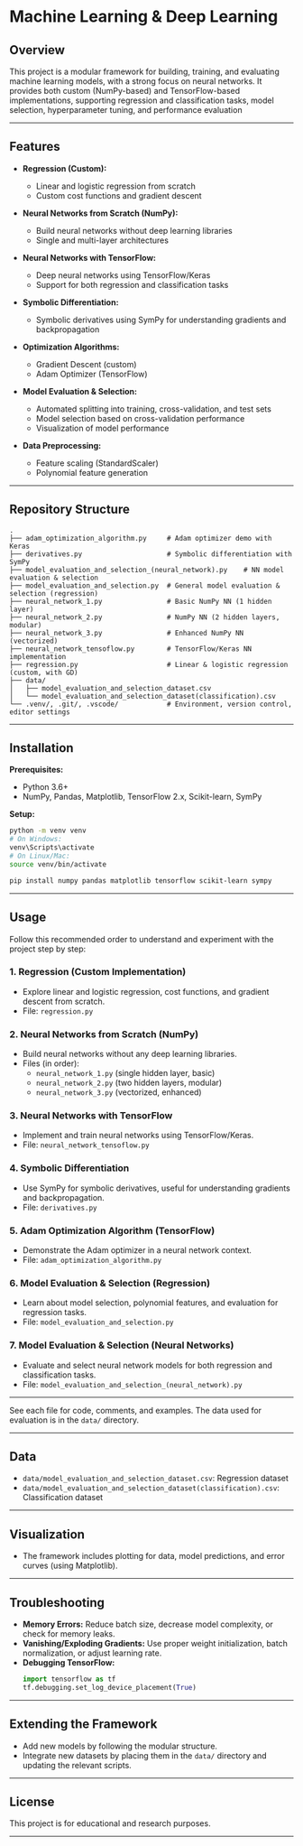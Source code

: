 # Machine Learning & Deep Learning

## Overview

This project is a modular framework for building, training, and evaluating machine learning models, with a strong focus on neural networks. It provides both custom (NumPy-based) and TensorFlow-based implementations, supporting regression and classification tasks, model selection, hyperparameter tuning, and performance evaluation

---

## Features

- **Regression (Custom):**  
  - Linear and logistic regression from scratch
  - Custom cost functions and gradient descent

- **Neural Networks from Scratch (NumPy):**  
  - Build neural networks without deep learning libraries
  - Single and multi-layer architectures

- **Neural Networks with TensorFlow:**  
  - Deep neural networks using TensorFlow/Keras
  - Support for both regression and classification tasks

- **Symbolic Differentiation:**  
  - Symbolic derivatives using SymPy for understanding gradients and backpropagation

- **Optimization Algorithms:**  
  - Gradient Descent (custom)
  - Adam Optimizer (TensorFlow)

- **Model Evaluation & Selection:**  
  - Automated splitting into training, cross-validation, and test sets
  - Model selection based on cross-validation performance
  - Visualization of model performance

- **Data Preprocessing:**  
  - Feature scaling (StandardScaler)
  - Polynomial feature generation

---

## Repository Structure

```
.
├── adam_optimization_algorithm.py     # Adam optimizer demo with Keras
├── derivatives.py                     # Symbolic differentiation with SymPy
├── model_evaluation_and_selection_(neural_network).py    # NN model evaluation & selection
├── model_evaluation_and_selection.py  # General model evaluation & selection (regression)
├── neural_network_1.py                # Basic NumPy NN (1 hidden layer)
├── neural_network_2.py                # NumPy NN (2 hidden layers, modular)
├── neural_network_3.py                # Enhanced NumPy NN (vectorized)
├── neural_network_tensoflow.py        # TensorFlow/Keras NN implementation
├── regression.py                      # Linear & logistic regression (custom, with GD)
├── data/
│   ├── model_evaluation_and_selection_dataset.csv
│   └── model_evaluation_and_selection_dataset(classification).csv
└── .venv/, .git/, .vscode/            # Environment, version control, editor settings
```

---

## Installation

**Prerequisites:**
- Python 3.6+
- NumPy, Pandas, Matplotlib, TensorFlow 2.x, Scikit-learn, SymPy

**Setup:**
```bash
python -m venv venv
# On Windows:
venv\Scripts\activate
# On Linux/Mac:
source venv/bin/activate

pip install numpy pandas matplotlib tensorflow scikit-learn sympy
```

---

## Usage

Follow this recommended order to understand and experiment with the project step by step:

### 1. Regression (Custom Implementation)
- Explore linear and logistic regression, cost functions, and gradient descent from scratch.
- File: `regression.py`

### 2. Neural Networks from Scratch (NumPy)
- Build neural networks without any deep learning libraries.
- Files (in order):
  - `neural_network_1.py` (single hidden layer, basic)
  - `neural_network_2.py` (two hidden layers, modular)
  - `neural_network_3.py` (vectorized, enhanced)

### 3. Neural Networks with TensorFlow
- Implement and train neural networks using TensorFlow/Keras.
- File: `neural_network_tensoflow.py`

### 4. Symbolic Differentiation
- Use SymPy for symbolic derivatives, useful for understanding gradients and backpropagation.
- File: `derivatives.py`

### 5. Adam Optimization Algorithm (TensorFlow)
- Demonstrate the Adam optimizer in a neural network context.
- File: `adam_optimization_algorithm.py`

### 6. Model Evaluation & Selection (Regression)
- Learn about model selection, polynomial features, and evaluation for regression tasks.
- File: `model_evaluation_and_selection.py`

### 7. Model Evaluation & Selection (Neural Networks)
- Evaluate and select neural network models for both regression and classification tasks.
- File: `model_evaluation_and_selection_(neural_network).py`

---

See each file for code, comments, and examples. The data used for evaluation is in the `data/` directory.

---

## Data

- `data/model_evaluation_and_selection_dataset.csv`: Regression dataset
- `data/model_evaluation_and_selection_dataset(classification).csv`: Classification dataset

---

## Visualization

- The framework includes plotting for data, model predictions, and error curves (using Matplotlib).

---

## Troubleshooting

- **Memory Errors:** Reduce batch size, decrease model complexity, or check for memory leaks.
- **Vanishing/Exploding Gradients:** Use proper weight initialization, batch normalization, or adjust learning rate.
- **Debugging TensorFlow:**  
  ```python
  import tensorflow as tf
  tf.debugging.set_log_device_placement(True)
  ```

---

## Extending the Framework

- Add new models by following the modular structure.
- Integrate new datasets by placing them in the `data/` directory and updating the relevant scripts.

---

## License

This project is for educational and research purposes.

---
